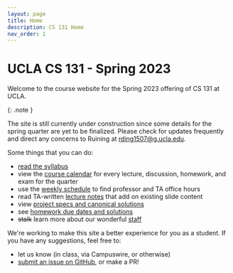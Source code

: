 ```yaml
---
layout: page
title: Home
description: CS 131 Home
nav_order: 1
---
```


# UCLA CS 131 - Spring 2023

Welcome to the course website for the Spring 2023 offering of CS 131 at UCLA.

{: .note }

The site is still currently under construction since some details for the spring quarter are yet to be finalized. Please check for updates frequently and direct any concerns to Ruining at [rding1507@g.ucla.edu](mailto:rding1507@g.ucla.edu).

Some things that you can do:

- [read the syllabus]({{site.baseurl}}/syllabus)
- view the [course calendar]({{site.baseurl}}/calendar) for every lecture, discussion, homework, and exam for the quarter
- use the [weekly schedule]({{site.baseurl}}/schedule) to find professor and TA office hours
- read TA-written [lecture notes]({{site.baseurl}}/lectures) that add on existing slide content
- view [project specs and canonical solutions]({{site.baseurl}}/projects)
- see [homework due dates and solutions]({{site.baseurl}}/homeworks)
- ~~stalk~~ learn more about our wonderful [staff]({{site.baseurl}}/staff)


We're working to make this site a better experience for you as a student. If you have any suggestions, feel free to:

- let us know (in class, via Campuswire, or otherwise)
- [submit an issue on GitHub](https://github.com/UCLA-CS-131/fall-22/issues), or make a PR!
